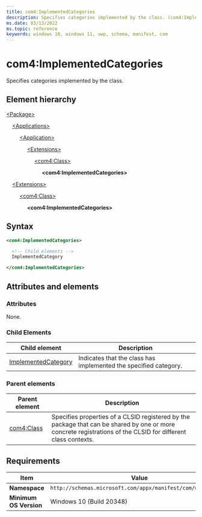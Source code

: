 ```yaml
---
title: com4:ImplementedCategories
description: Specifies categories implemented by the class. (com4:ImplementedCategories)
ms.date: 03/13/2022
ms.topic: reference
keywords: windows 10, windows 11, uwp, schema, manifest, com
---
```


# com4:ImplementedCategories

Specifies categories implemented by the class.

## Element hierarchy

[\<Package\>](element-package.md)

&nbsp;&nbsp;&nbsp;&nbsp;[\<Applications\>](element-applications.md)

&nbsp;&nbsp;&nbsp;&nbsp; &nbsp;&nbsp;&nbsp;&nbsp;[\<Application\>](element-application.md)

&nbsp;&nbsp;&nbsp;&nbsp; &nbsp;&nbsp;&nbsp;&nbsp; &nbsp;&nbsp;&nbsp;&nbsp;[\<Extensions\>](element-1-extensions.md)

&nbsp;&nbsp;&nbsp;&nbsp; &nbsp;&nbsp;&nbsp;&nbsp; &nbsp;&nbsp;&nbsp;&nbsp; &nbsp;&nbsp;&nbsp;&nbsp;[\<com4:Class\>](element-com4-class.md)

&nbsp;&nbsp;&nbsp;&nbsp; &nbsp;&nbsp;&nbsp;&nbsp; &nbsp;&nbsp;&nbsp;&nbsp; &nbsp;&nbsp;&nbsp;&nbsp; &nbsp;&nbsp;&nbsp;&nbsp;**\<com4:ImplementedCategories\>**

&nbsp;&nbsp;&nbsp;&nbsp;[\<Extensions\>](element-1-extensions.md)

&nbsp;&nbsp;&nbsp;&nbsp; &nbsp;&nbsp;&nbsp;&nbsp;[\<com4:Class\>](element-com4-class.md)

&nbsp;&nbsp;&nbsp;&nbsp; &nbsp;&nbsp;&nbsp;&nbsp; &nbsp;&nbsp;&nbsp;&nbsp;**\<com4:ImplementedCategories\>**

## Syntax

```xml
<com4:ImplementedCategories>

  <!-- Child elements -->
  ImplementedCategory

</com4:ImplementedCategories>
```

## Attributes and elements

### Attributes

None.

### Child Elements

| Child element | Description |
|-|-|
| [ImplementedCategory](element-com4-implementedcategory.md) | Indicates that the class has implemented the specified category. |

### Parent elements

| Parent element | Description |
|-|-|
| [com4:Class](element-com4-class.md) | Specifies properties of a CLSID registered by the package that can be shared by one or more concrete registrations of the CLSID for different class contexts. |

## Requirements

| Item | Value |
|--|--|
| **Namespace** | `http://schemas.microsoft.com/appx/manifest/com/windows10/4` |
| **Minimum OS Version** | Windows 10 (Build 20348) |
